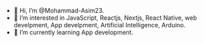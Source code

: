 - 👋 Hi, I’m @Mohammad-Asim23.
- 👀 I’m interested in JavaScript, Reactjs, Nextjs, React Native, web develpment, App develpment, Artificial Intelligence, Arduino.
- 🌱 I’m currently learning App development.
<!---
Mohammad-Asim23/Mohammad-Asim23 is a ✨ special ✨ repository because its `README.md` (this file) appears on your GitHub profile.
You can click the Preview link to take a look at your changes.
--->
